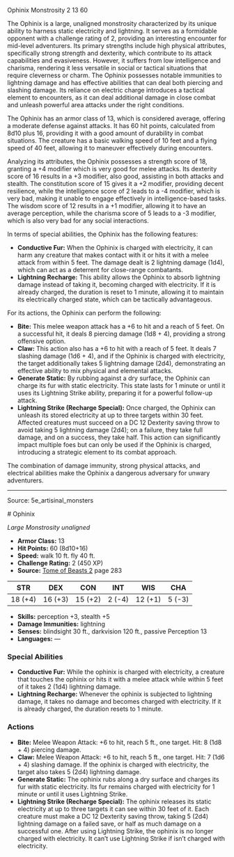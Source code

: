 <MonsterName/>Ophinix</MonsterName>
<CreatureType/>Monstrosity</CreatureType>
<CR/>2</CR>
<AC/>13</AC>
<HP/>60</HP>
<summary>The Ophinix is a large, unaligned monstrosity characterized by its unique ability to harness static electricity and lightning. It serves as a formidable opponent with a challenge rating of 2, providing an interesting encounter for mid-level adventurers. Its primary strengths include high physical attributes, specifically strong strength and dexterity, which contribute to its attack capabilities and evasiveness. However, it suffers from low intelligence and charisma, rendering it less versatile in social or tactical situations that require cleverness or charm. The Ophinix possesses notable immunities to lightning damage and has effective abilities that can deal both piercing and slashing damage. Its reliance on electric charge introduces a tactical element to encounters, as it can deal additional damage in close combat and unleash powerful area attacks under the right conditions.</summary>

<detail>

The Ophinix has an armor class of 13, which is considered average, offering a moderate defense against attacks. It has 60 hit points, calculated from 8d10 plus 16, providing it with a good amount of durability in combat situations. The creature has a basic walking speed of 10 feet and a flying speed of 40 feet, allowing it to maneuver effectively during encounters.

Analyzing its attributes, the Ophinix possesses a strength score of 18, granting a +4 modifier which is very good for melee attacks. Its dexterity score of 16 results in a +3 modifier, also good, assisting in both attacks and stealth. The constitution score of 15 gives it a +2 modifier, providing decent resilience, while the intelligence score of 2 leads to a -4 modifier, which is very bad, making it unable to engage effectively in intelligence-based tasks. The wisdom score of 12 results in a +1 modifier, allowing it to have an average perception, while the charisma score of 5 leads to a -3 modifier, which is also very bad for any social interactions.

In terms of special abilities, the Ophinix has the following features: 

- **Conductive Fur:** When the Ophinix is charged with electricity, it can harm any creature that makes contact with it or hits it with a melee attack from within 5 feet. The damage dealt is 2 lightning damage (1d4), which can act as a deterrent for close-range combatants.
- **Lightning Recharge:** This ability allows the Ophinix to absorb lightning damage instead of taking it, becoming charged with electricity. If it is already charged, the duration is reset to 1 minute, allowing it to maintain its electrically charged state, which can be tactically advantageous.

For its actions, the Ophinix can perform the following:

- **Bite:** This melee weapon attack has a +6 to hit and a reach of 5 feet. On a successful hit, it deals 8 piercing damage (1d8 + 4), providing a strong offensive option.
- **Claw:** This action also has a +6 to hit with a reach of 5 feet. It deals 7 slashing damage (1d6 + 4), and if the Ophinix is charged with electricity, the target additionally takes 5 lightning damage (2d4), demonstrating an effective ability to mix physical and elemental attacks.
- **Generate Static:** By rubbing against a dry surface, the Ophinix can charge its fur with static electricity. This state lasts for 1 minute or until it uses its Lightning Strike ability, preparing it for a powerful follow-up attack.
- **Lightning Strike (Recharge Special):** Once charged, the Ophinix can unleash its stored electricity at up to three targets within 30 feet. Affected creatures must succeed on a DC 12 Dexterity saving throw to avoid taking 5 lightning damage (2d4); on a failure, they take full damage, and on a success, they take half. This action can significantly impact multiple foes but can only be used if the Ophinix is charged, introducing a strategic element to its combat approach. 

The combination of damage immunity, strong physical attacks, and electrical abilities make the Ophinix a dangerous adversary for unwary adventurers.</detail>



---

Source: 5e_artisinal_monsters

<statblock>
# Ophinix

*Large* *Monstrosity* *unaligned*

- **Armor Class:** 13
- **Hit Points:** 60 (8d10+16)
- **Speed:** walk 10 ft. fly 40 ft.
- **Challenge Rating:** 2 (450 XP)
- **Source:** [Tome of Beasts 2](https://koboldpress.com/kpstore/product/tome-of-beasts-2-for-5th-edition) page 283

| STR | DEX | CON | INT | WIS | CHA |
| --- | --- | --- | --- | --- | --- |
| 18 (+4) | 16 (+3) | 15 (+2) | 2 (-4) | 12 (+1) | 5 (-3) |

- **Skills:** perception +3, stealth +5
- **Damage Immunities:** lightning
- **Senses:** blindsight 30 ft., darkvision 120 ft., passive Perception 13
- **Languages:** —

### Special Abilities

- **Conductive Fur:** While the ophinix is charged with electricity, a creature that touches the ophinix or hits it with a melee attack while within 5 feet of it takes 2 (1d4) lightning damage.
- **Lightning Recharge:** Whenever the ophinix is subjected to lightning damage, it takes no damage and becomes charged with electricity. If it is already charged, the duration resets to 1 minute.

### Actions

- **Bite:** Melee Weapon Attack: +6 to hit, reach 5 ft., one target. Hit: 8 (1d8 + 4) piercing damage.
- **Claw:** Melee Weapon Attack: +6 to hit, reach 5 ft., one target. Hit: 7 (1d6 + 4) slashing damage. If the ophinix is charged with electricity, the target also takes 5 (2d4) lightning damage.
- **Generate Static:** The ophinix rubs along a dry surface and charges its fur with static electricity. Its fur remains charged with electricity for 1 minute or until it uses Lightning Strike.
- **Lightning Strike (Recharge Special):** The ophinix releases its static electricity at up to three targets it can see within 30 feet of it. Each creature must make a DC 12 Dexterity saving throw, taking 5 (2d4) lightning damage on a failed save, or half as much damage on a successful one. After using Lightning Strike, the ophinix is no longer charged with electricity. It can’t use Lightning Strike if isn’t charged with electricity.


</statblock>


